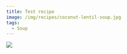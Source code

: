 ```yaml
---
title: Test recipe
image: /img/recipes/coconut-lentil-soup.jpg
tags:
  - Soup
---
```



![](/img/recipes/brownies.jpg)
